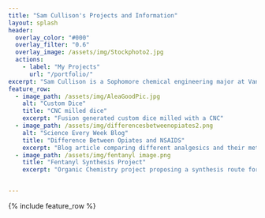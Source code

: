 ```yaml
---
title: "Sam Cullison's Projects and Information"
layout: splash
header:
  overlay_color: "#000"
  overlay_filter: "0.6"
  overlay_image: /assets/img/Stockphoto2.jpg
  actions:
    - label: "My Projects"
      url: "/portfolio/"
excerpt: "Sam Cullison is a Sophomore chemical engineering major at Vanderbilt University. He is passionate about drug mechanism of action and the biotechnology industry"
feature_row:
  - image_path: /assets/img/AleaGoodPic.jpg
    alt: "Custom Dice"
    title: "CNC milled dice"
    excerpt: "Fusion generated custom dice milled with a CNC"
  - image_path: /assets/img/differencesbetweenopiates2.png
    alt: "Science Every Week Blog"
    title: "Difference Between Opiates and NSAIDS"
    excerpt: "Blog article comparing different analgesics and their methods of action."
  - image_path: /assets/img/fentanyl image.png
    title: "Fentanyl Synthesis Project"
    excerpt: "Organic Chemistry project proposing a synthesis route for fentanyl and comparing it to the industrial process."


---
```


{% include feature_row %}
